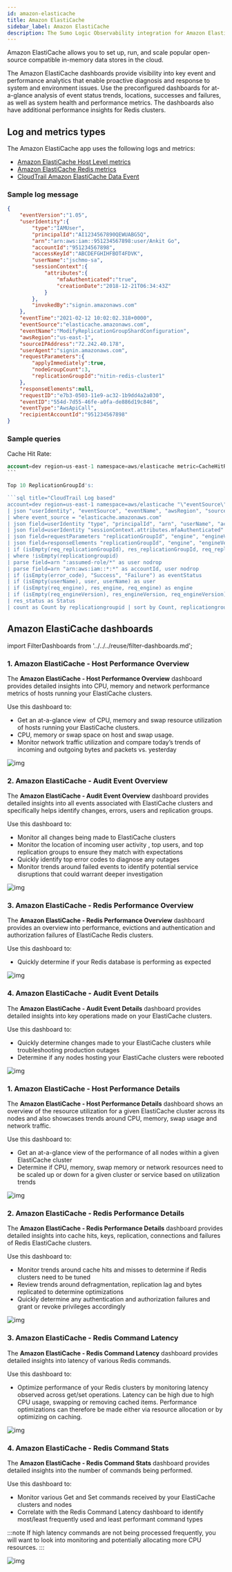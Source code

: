 ```yaml
---
id: amazon-elasticache
title: Amazon ElastiCache
sidebar_label: Amazon ElastiCache
description: The Sumo Logic Observability integration for Amazon ElastiCache provides visibility into key event and performance analytics that enable proactive diagnosis and response to system and environment issues.
---
```


Amazon ElastiCache allows you to set up, run, and scale popular open-source compatible in-memory data stores in the cloud.

The Amazon ElastiCache dashboards provide visibility into key event and performance analytics that enable proactive diagnosis and response to system and environment issues. Use the preconfigured dashboards for at-a-glance analysis of event status trends, locations, successes and failures, as well as system health and performance metrics. The dashboards also have additional performance insights for Redis clusters.

## Log and metrics types

The Amazon ElastiCache app uses the following logs and metrics:

* [Amazon ElastiCache Host Level metrics](https://docs.aws.amazon.com/AmazonElastiCache/latest/red-ug/CacheMetrics.HostLevel.html)
* [Amazon ElastiCache Redis metrics](https://docs.aws.amazon.com/AmazonElastiCache/latest/red-ug/CacheMetrics.Redis.html)
* [CloudTrail Amazon ElastiCache Data Event](https://docs.aws.amazon.com/AmazonElastiCache/latest/mem-ug/logging-using-cloudtrail.html)

### Sample log message

```json title="CloudTrail"
{
	"eventVersion":"1.05",
	"userIdentity":{
		"type":"IAMUser",
		"principalId":"AI1234567890QEWUABG5Q",
		"arn":"arn:aws:iam::951234567898:user/Ankit Go",
		"accountId":"951234567898",
		"accessKeyId":"ABCDEFGHIHFBOT4FDVK",
		"userName":"jschmo-sa",
		"sessionContext":{
			"attributes":{
				"mfaAuthenticated":"true",
				"creationDate":"2018-12-21T06:34:43Z"
			}
		},
		"invokedBy":"signin.amazonaws.com"
	},
	"eventTime":"2021-02-12 10:02:02.318+0000",
	"eventSource":"elasticache.amazonaws.com",
	"eventName":"ModifyReplicationGroupShardConfiguration",
	"awsRegion":"us-east-1",
	"sourceIPAddress":"72.242.40.178",
	"userAgent":"signin.amazonaws.com",
	"requestParameters":{
		"applyImmediately":true,
		"nodeGroupCount":3,
		"replicationGroupId":"nitin-redis-cluster1"
	},
	"responseElements":null,
	"requestID":"e7b3-0503-11e9-ac32-1b9dd4a2a030",
	"eventID":"554d-7d55-46fe-a0fa-de886d19c846",
	"eventType":"AwsApiCall",
	"recipientAccountId":"951234567898"
}
```

### Sample queries

Cache Hit Rate:

```sql title="Metric"
account=dev region=us-east-1 namespace=aws/elasticache metric=CacheHitRate statistic=Average CacheClusterId=* CacheNodeId=* | avg by account, region, namespace, CacheClusterId, CacheNodeId
``` 

Top 10 ReplicationGroupId's:

```sql title="CloudTrail Log based"
account=dev region=us-east-1 namespace=aws/elasticache "\"eventSource\":\"elasticache.amazonaws.com\"" replicationGroupId
| json "userIdentity", "eventSource", "eventName", "awsRegion", "sourceIPAddress", "userAgent", "eventType", "recipientAccountId", "requestParameters", "responseElements", "requestID", "errorCode", "errorMessage" as userIdentity, event_source, event_name, region, src_ip, user_agent, event_type, recipient_account_id, requestParameters, responseElements, request_id, error_code, error_message nodrop
| where event_source = "elasticache.amazonaws.com"
| json field=userIdentity "type", "principalId", "arn", "userName", "accountId" nodrop
| json field=userIdentity "sessionContext.attributes.mfaAuthenticated" as mfaAuthenticated nodrop
| json field=requestParameters "replicationGroupId", "engine", "engineVersion" as req_replicationGroupId, req_engine, req_engineVersion nodrop
| json field=responseElements "replicationGroupId", "engine", "engineVersion", "status" as res_replicationGroupId, res_engine, res_engineVersion, res_status nodrop
| if (isEmpty(req_replicationGroupId), res_replicationGroupId, req_replicationGroupId) as replicationgroupid
| where !isEmpty(replicationgroupid)
| parse field=arn ":assumed-role/*" as user nodrop  
| parse field=arn "arn:aws:iam::*:*" as accountId, user nodrop
| if (isEmpty(error_code), "Success", "Failure") as eventStatus
| if (isEmpty(userName), user, userName) as user
| if (isEmpty(req_engine), res_engine, req_engine) as engine
| if (isEmpty(req_engineVersion), res_engineVersion, req_engineVersion) as engine_version
| res_status as Status
| count as Count by replicationgroupid | sort by Count, replicationgroupid asc | limit 10

```

## Amazon ElastiCache dashboards

import FilterDashboards from '../../../reuse/filter-dashboards.md';

<FilterDashboards/>

### 1. Amazon ElastiCache - Host Performance Overview

The **Amazon ElastiCache - Host Performance Overview** dashboard provides detailed insights into CPU, memory and network performance metrics of hosts running your ElastiCache clusters.  

Use this dashboard to:

* Get an at-a-glance view  of CPU, memory and swap resource utilization of hosts running your ElastiCache clusters.
* CPU, memory or swap space on host and swap usage.
* Monitor network traffic utilization and compare today’s trends of incoming and outgoing bytes and packets vs. yesterday

![img](/img/observability/host-performance.png)

### 2. Amazon ElastiCache - Audit Event Overview

The **Amazon ElastiCache - Audit Event Overview** dashboard provides detailed insights into all events associated with ElastiCache clusters and specifically helps identify changes, errors, users and replication groups.

Use this dashboard to:

* Monitor all changes being made to ElastiCache clusters
* Monitor the location of incoming user activity , top users, and top replication groups to ensure they match with expectations
* Quickly identify top error codes to diagnose any outages
* Monitor trends around failed events to identify potential service disruptions that could warrant deeper investigation

![img](/img/observability/audit-event.png)

### 3. Amazon ElastiCache - Redis Performance Overview

The **Amazon ElastiCache - Redis Performance Overview** dashboard provides an overview into performance, evictions and authentication and authorization failures of ElastiCache Redis clusters. 

Use this dashboard to:

* Quickly determine if your Redis database is performing as expected

![img](/img/observability/redis-performance.png)

### 4. Amazon ElastiCache - Audit Event Details

The **Amazon ElastiCache - Audit Event Details** dashboard provides detailed insights into key operations made on your ElastiCache clusters.

Use this dashboard to:

* Quickly determine changes made to your ElastiCache clusters while troubleshooting production outages
* Determine if any nodes hosting your ElastiCache clusters were rebooted

![img](/img/observability/audit-event-details.png)

### 1. Amazon ElastiCache - Host Performance Details

The **Amazon ElastiCache - Host Performance Details** dashboard shows an overview of the resource utilization for a given ElastiCache cluster across its nodes and also showcases trends around CPU, memory, swap usage and network traffic.  

Use this dashboard to:

* Get an at-a-glance view of the performance of all nodes within a given ElastiCache cluster
* Determine if CPU, memory, swap memory or network resources need to be scaled up or down for a given cluster or service based on utilization trends

![img](/img/observability/host-performance-details.png)

### 2. Amazon ElastiCache - Redis Performance Details

The **Amazon ElastiCache - Redis Performance Details** dashboard provides detailed insights into cache hits, keys, replication, connections and failures of Redis ElastiCache clusters. 

Use this dashboard to:

* Monitor trends around cache hits and misses to determine if Redis clusters need to be tuned
* Review trends around defragmentation, replication lag and bytes replicated to determine optimizations
* Quickly determine any authentication and authorization failures and grant or revoke privileges accordingly

![img](/img/observability/redis-performance-details.png)

### 3. Amazon ElastiCache - Redis Command Latency

The **Amazon ElastiCache - Redis Command Latency** dashboard provides detailed insights into latency of various Redis commands.

Use this dashboard to:

* Optimize performance of your Redis clusters by monitoring latency observed across get/set operations. Latency can be high due to high CPU usage, swapping or removing cached items. Performance optimizations can therefore be made either via resource allocation or by optimizing on caching.

![img](/img/observability/redis-command-latency.png)

### 4. Amazon ElastiCache - Redis Command Stats

The **Amazon ElastiCache - Redis Command Stats** dashboard provides detailed insights into the number of commands being performed. 

Use this dashboard to:

* Monitor various Get and Set commands received by your ElastiCache clusters and nodes
* Correlate with the Redis Command Latency dashboard to identify most/least frequently used and least performant command types

:::note
If high latency commands are not being processed frequently, you will want to look into monitoring and potentially allocating more CPU resources.
:::

![img](/img/observability/redis-command-stats.png)
